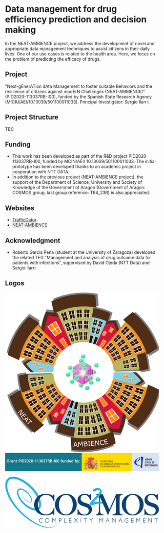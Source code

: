 # Data management for drug efficiency prediction and decision making

In the NEAT-AMBIENCE project, we address the development of novel and appropriate data management techniques to assist citizens in their daily lives. One of our use cases is related to the health area. Here, we focus on the problem of predicting the efficacy of drugs.

## Project

"Next-gEnerATion dAta Management to foster suitable Behaviors and the resilience of cItizens against modErN ChallEnges (NEAT-AMBIENCE)" (PID2020-113037RB-I00), funded by the Spanish State Research Agency (MICIU/AEI/10.13039/501100011033). Principal Investigator: Sergio Ilarri.

## Project Structure

TBC

## Funding

- This work has been developed as part of the R&D project PID2020-113037RB-I00, funded by MCIN/AEI/ 10.13039/501100011033. The initial prototype has been developed thanks to an academic project in cooperation with NTT DATA.
- In addition to the previous project (NEAT-AMBIENCE project), the support of the Department of Science, University and Society of Knowledge of the Government of Aragon (Government of Aragon: COSMOS group; last group reference: T64_23R) is also appreciated.

## Websites

- [TrafficDator](http://webdiis.unizar.es/~silarri/prot/drugPredictor/)
- [NEAT-AMBIENCE](http://webdiis.unizar.es/~silarri/NEAT-AMBIENCE/)

## Acknowledgment

- Roberto García Peña (student at the University of Zaragoza) developed the related TFG "Management and analysis of drug outcome data for patients with infections", supervised by David Ojeda (NTT Data) and Sergio Ilarri.

## Logos

![NEAT-AMBIENCE Logo](/images/NEAT-AMBIENCE-logo.png)
![Project PID2020-113037RB-I00 funded by MICIU/AEI/10.13039/501100011033](/images/NEAT-AMBIENCE-funder.png)

![COSMOS Logo](/images/cosmos-logo.png)



